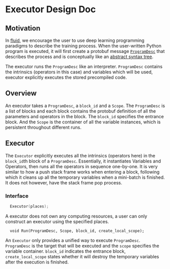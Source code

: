 # Executor Design Doc

## Motivation
In [fluid](https://github.com/PaddlePaddle/Paddle/blob/develop/doc/design/fluid.md), we encourage the user to use deep learning programming paradigms to describe the training process. When the user-written Python program is executed, it will first create a protobuf message
[`ProgramDesc`](https://github.com/PaddlePaddle/Paddle/blob/a91efdde6910ce92a78e3aa7157412c4c88d9ee8/paddle/framework/framework.proto#L145) that describes the process and is conceptually like an [abstract syntax tree](https://en.wikipedia.org/wiki/Abstract_syntax_tree).

The executor runs the `ProgramDesc` like an interpreter. `ProgramDesc` contains the intrinsics (operators in this case) and variables which will be used, executor explicitly executes the stored precompiled code.

## Overview

An executor takes a `ProgramDesc`, a `block_id` and a `Scope`.  The `ProgramDesc` is a list of blocks and each block contains the protobuf definition of all the parameters and operators in the block. The `block_id` specifies the entrance block. And the `Scope` is the container of all the variable instances, which is persistent throughout different runs.

## Executor

The `Executor` explicitly executes all the intrinsics (operators here) in the `block_id`th block of a `ProgramDesc`. Essentially, it instantiates Variables and Operators, then runs all the operators in sequence one-by-one.
It is very similar to how a push stack frame works when entering a block, following which it cleans up all the temporary variables when a mini-batch is finished. It does not however, have the stack frame pop process.

### Interface
```c++
  Executor(places);
```
A executor does not own any computing resources, a user can only construct an executor using the specified places.


```
  void Run(ProgramDesc, Scope, block_id, create_local_scope);
```
An `Executor` only provides a unified way to execute `ProgramDesc`. `ProgramDesc` is the target that will be executed and the `scope` specifies the variable container. `block_id` indicates the entrance block, `create_local_scope` states whether it will destroy the temporary variables after the execution is finished.
